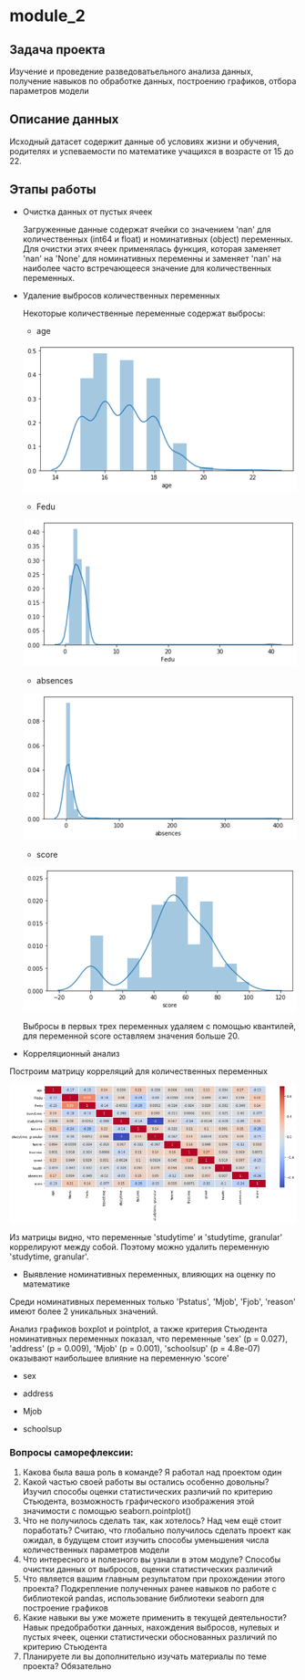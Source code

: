 # module_2
## Задача проекта 
  Изучение и проведение разведоватьельного анализа данных, получение навыков по обработке данных, построению графиков, отбора параметров модели

## Описание данных
  Исходный датасет содержит данные об условиях жизни и обучения, родителях и успеваемости по математике учащихся в возрасте от 15 до 22.
  
## Этапы работы
  - Очистка данных от пустых ячеек
    
    Загруженные данные содержат ячейки со значением 'nan' для количественных (int64 и float) и номинативных (object) переменных. 
    Для очистки этих ячеек применялась функция, которая заменяет 'nan' на 'None' для номинативных переменны и заменяет 'nan' на наиболее часто встречающееся значение для   количественных переменных.
  
  - Удаление выбросов количественных переменных
    
    Некоторые количественные переменные содержат выбросы:
    * age
    
    ![age hist](https://github.com/gzzv/skillfactory_rds/raw/master/screenshots/module_2_age.png/)
    
    * Fedu
    
    ![age hist](https://github.com/gzzv/skillfactory_rds/raw/master/screenshots/module_2_Fedu.png/)
    
    * absences
    
    ![age hist](https://github.com/gzzv/skillfactory_rds/raw/master/screenshots/module_2_absences.png/)
    
    * score
    
    ![age hist](https://github.com/gzzv/skillfactory_rds/raw/master/screenshots/module_2_score.png/)
    
    Выбросы в первых трех переменных удаляем с помощью квантилей, для переменной score оставляем значения больше 20.
  
  - Корреляционный анализ
  
  Построим матрицу корреляций для количественных переменных
  
  ![age hist](https://github.com/gzzv/skillfactory_rds/raw/master/screenshots/module_2_corr_matrix.png/)
  
  Из матрицы видно, что переменные 'studytime' и 'studytime, granular' коррелируют между собой. Поэтому можно удалить переменную 'studytime, granular'.
  
  - Выявление номинативных переменных, влияющих на оценку по математике
  
  Среди номинативных переменных только 'Pstatus', 'Mjob', 'Fjob', 'reason' имеют более 2 уникальных значений.
  
  Анализ графиков boxplot и pointplot, а также критерия Стьюдента номинативных переменных показал, что переменные 'sex' (p = 0.027), 'address' (p = 0.009), 'Mjob' (p = 0.001),
'schoolsup' (p = 4.8e-07) оказывают наибольшее влияние на переменную 'score'
  * sex
  
  
  * address
  
  
  * Mjob
  
  
  * schoolsup
  
  

### Вопросы саморефлексии:
1. Какова была ваша роль в команде?
Я работал над проектом один
2. Какой частью своей работы вы остались особенно довольны?
Изучил способы оценки статистических различий по критерию Стьюдента, возможность графического изображения этой значимости с помощью seaborn.pointplot()
3. Что не получилось сделать так, как хотелось? Над чем ещё стоит поработать?
Считаю, что глобально получилось сделать проект как ожидал, в будущем стоит изучить способы уменьшения числа количественных параметров модели
4. Что интересного и полезного вы узнали в этом модуле?
Способы очистки данных от выбросов, оценки статистических различий
5. Что является вашим главным результатом при прохождении этого проекта?
Подкрепление полученных ранее навыков по работе с библиотекой pandas, использование библиотеки seaborn для построение графиков
6. Какие навыки вы уже можете применить в текущей деятельности?
Навык предобработки данных, нахождения выбросов, нулевых и пустых ячеек, оценки статистически обоснованных различий по критерию Стьюдента
7. Планируете ли вы дополнительно изучать материалы по теме проекта?
Обязательно
